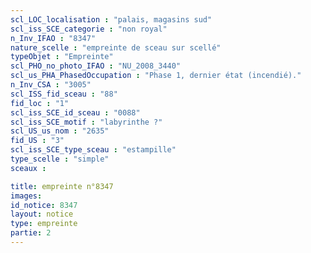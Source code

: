 ```yaml
---
scl_LOC_localisation : "palais, magasins sud"
scl_iss_SCE_categorie : "non royal"
n_Inv_IFAO : "8347"
nature_scelle : "empreinte de sceau sur scellé"
typeObjet : "Empreinte"
scl_PHO_no_photo_IFAO : "NU_2008_3440"
scl_us_PHA_PhasedOccupation : "Phase 1, dernier état (incendié)."
n_Inv_CSA : "3005"
scl_ISS_fid_sceau : "88"
fid_loc : "1"
scl_iss_SCE_id_sceau : "0088"
scl_iss_SCE_motif : "labyrinthe ?"
scl_US_us_nom : "2635"
fid_US : "3"
scl_iss_SCE_type_sceau : "estampille"
type_scelle : "simple"
sceaux :

title: empreinte n°8347
images: 
id_notice: 8347
layout: notice
type: empreinte
partie: 2
---
```

